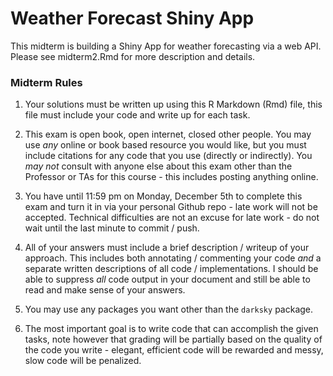 

# Weather Forecast Shiny App

This midterm is building a Shiny App for weather forecasting via a web API. Please see midterm2.Rmd for more description and details.


### Midterm Rules

1. Your solutions must be written up using this R Markdown (Rmd) file, this file must include your code and write up for each task.

2. This exam is open book, open internet, closed other people. You may use *any* online or book based resource you would like, but you must include citations for any code that you use (directly or indirectly). You *may not* consult with anyone else about this exam other than the Professor or TAs for this course - this includes posting anything online.

3. You have until 11:59 pm on Monday, December 5th to complete this exam and turn it in via your personal Github repo - late work will not be accepted. Technical difficulties are not an excuse for late work - do not wait until the last minute to commit / push.

4. All of your answers must include a brief description / writeup of your approach. This includes both annotating / commenting your code *and* a separate written descriptions of all code / implementations. I should be able to suppress *all* code output in your document and still be able to read and make sense of your answers.

5. You may use any packages you want other than the `darksky` package.

6. The most important goal is to write code that can accomplish the given tasks, note however that grading will be partially based on the quality of the code you write - elegant, efficient code will be rewarded and messy, slow code will be penalized.
